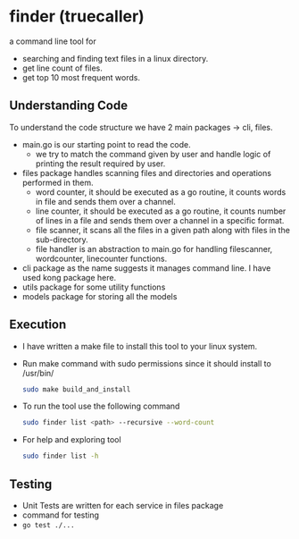 # finder (truecaller)

a command line tool for

- searching and finding text files in a linux directory.
- get line count of files.
- get top 10 most frequent words.

## Understanding Code

To understand the code structure we have 2 main packages -> cli, files.

- main.go is our starting point to read the code.
  - we try to match the command given by user and handle logic of printing the result required by user.
- files package handles scanning files and directories and operations performed in them.
  - word counter, it should be executed as a go routine, it counts words in file and sends them over a channel.
  - line counter, it should be executed as a go routine, it counts number of lines in a file and sends them over a channel in a specific format.
  - file scanner, it scans all the files in a given path along with files in the sub-directory.
  - file handler is an abstraction to main.go for handling filescanner, wordcounter, linecounter functions.
- cli package as the name suggests it manages command line. I have used kong package here.
- utils package for some utility functions
- models package for storing all the models

## Execution

- I have written a make file to install this tool to your linux system.
- Run make command with sudo permissions since it should install to /usr/bin/

  ``` bash
  sudo make build_and_install
  ```

- To run the tool use the following command
  
  ``` bash
  sudo finder list <path> --recursive --word-count
  ```

- For help and exploring tool
  
  ``` bash
  sudo finder list -h
  ```

## Testing

- Unit Tests are written for each service in files package
- command for testing
- ```go test ./...```
